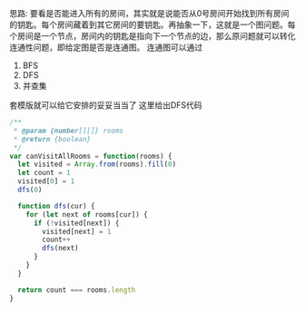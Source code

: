 
思路: 要看是否能进入所有的房间，其实就是说能否从0号房间开始找到所有房间的钥匙。每个房间藏着到其它房间的要钥匙。再抽象一下，这就是一个图问题。每个房间是一个节点，房间内的钥匙是指向下一个节点的边，那么原问题就可以转化连通性问题，即给定图是否是连通图。
连通图可以通过
1. BFS
2. DFS
3. 并查集

套模版就可以给它安排的妥妥当当了
这里给出DFS代码

```js
/**
 * @param {number[][]} rooms
 * @return {boolean}
 */
var canVisitAllRooms = function(rooms) {
  let visited = Array.from(rooms).fill(0)
  let count = 1
  visited[0] = 1
  dfs(0)

  function dfs(cur) {
    for (let next of rooms[cur]) {
      if (!visited[next]) {
        visited[next] = 1
        count++
        dfs(next)
      }
    }
  }

  return count === rooms.length
}

```